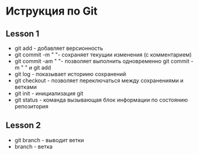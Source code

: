# Иструкция по Git

## Lesson 1
+ git add - добавляет версионность 
+ git commit -m " "- сохраняет текущии изменения (с комментарием)
+ git commit -am " "- позволяет выполнить одновременно git commit -m " " и git add
+ git log - показывает историию сохранений 
+ git checkout - позволяет переключаться между сохранениями и ветками
+ git init - инициализация git
+ git status - команда вызывающая блок информации по состоянию репозитория

## Lesson 2
+ git branch - выводит ветки
+ branch - ветка